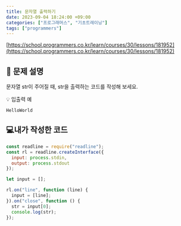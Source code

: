 ```yaml
---
title: 문자열 출력하기
date: 2023-09-04 18:24:00 +09:00
categories: ["프로그래머스", "기초트레이닝"]
tags: ["programmers"]
---
```


[https://school.programmers.co.kr/learn/courses/30/lessons/181952](https://school.programmers.co.kr/learn/courses/30/lessons/181952)

## 📔 문제 설명

문자열 str이 주어질 때, str을 출력하는 코드를 작성해 보세요.

💡 입출력 예

`HelloWorld`

## 💻내가 작성한 코드

```js
const readline = require("readline");
const rl = readline.createInterface({
  input: process.stdin,
  output: process.stdout
});

let input = [];

rl.on("line", function (line) {
  input = [line];
}).on("close", function () {
  str = input[0];
  console.log(str);
});
```
